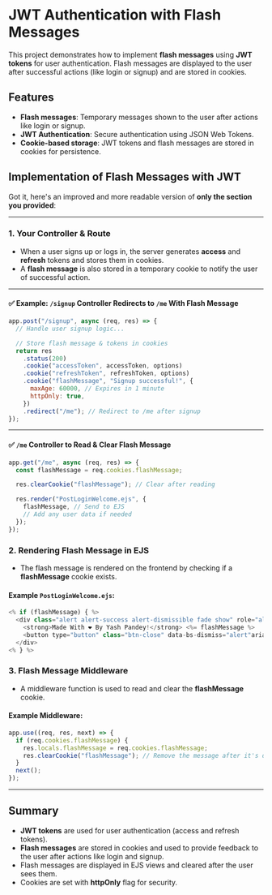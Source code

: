 # JWT Authentication with Flash Messages

This project demonstrates how to implement **flash messages** using **JWT tokens** for user authentication. Flash messages are displayed to the user after successful actions (like login or signup) and are stored in cookies.

## Features

- **Flash messages**: Temporary messages shown to the user after actions like login or signup.
- **JWT Authentication**: Secure authentication using JSON Web Tokens.
- **Cookie-based storage**: JWT tokens and flash messages are stored in cookies for persistence.

## Implementation of Flash Messages with JWT

Got it, here's an improved and more readable version of **only the section you provided**:

---

### 1. **Your Controller & Route**

- When a user signs up or logs in, the server generates **access** and **refresh** tokens and stores them in cookies.
- A **flash message** is also stored in a temporary cookie to notify the user of successful action.

---

#### ✅ Example: `/signup` Controller Redirects to `/me` With Flash Message

```js
app.post("/signup", async (req, res) => {
  // Handle user signup logic...

  // Store flash message & tokens in cookies
  return res
    .status(200)
    .cookie("accessToken", accessToken, options)
    .cookie("refreshToken", refreshToken, options)
    .cookie("flashMessage", "Signup successful!", {
      maxAge: 60000, // Expires in 1 minute
      httpOnly: true,
    })
    .redirect("/me"); // Redirect to /me after signup
});
```

---

#### ✅ `/me` Controller to Read & Clear Flash Message

```js
app.get("/me", async (req, res) => {
  const flashMessage = req.cookies.flashMessage;

  res.clearCookie("flashMessage"); // Clear after reading

  res.render("PostLoginWelcome.ejs", {
    flashMessage, // Send to EJS
    // Add any user data if needed
  });
});
```

### 2. **Rendering Flash Message in EJS**

- The flash message is rendered on the frontend by checking if a **flashMessage** cookie exists.

#### Example `PostLoginWelcome.ejs`:

```js
<% if (flashMessage) { %>
  <div class="alert alert-success alert-dismissible fade show" role="alert">
    <strong>Made With ❤️ By Yash Pandey!</strong> <%= flashMessage %>
    <button type="button" class="btn-close" data-bs-dismiss="alert"aria-label="Close"></button>
  </div>
<% } %>
```

### 3. **Flash Message Middleware**

- A middleware function is used to read and clear the **flashMessage** cookie.

#### Example Middleware:

```js
app.use((req, res, next) => {
  if (req.cookies.flashMessage) {
    res.locals.flashMessage = req.cookies.flashMessage;
    res.clearCookie("flashMessage"); // Remove the message after it's displayed
  }
  next();
});
```

---

## Summary

- **JWT tokens** are used for user authentication (access and refresh tokens).
- **Flash messages** are stored in cookies and used to provide feedback to the user after actions like login and signup.
- Flash messages are displayed in EJS views and cleared after the user sees them.
- Cookies are set with **httpOnly** flag for security.
